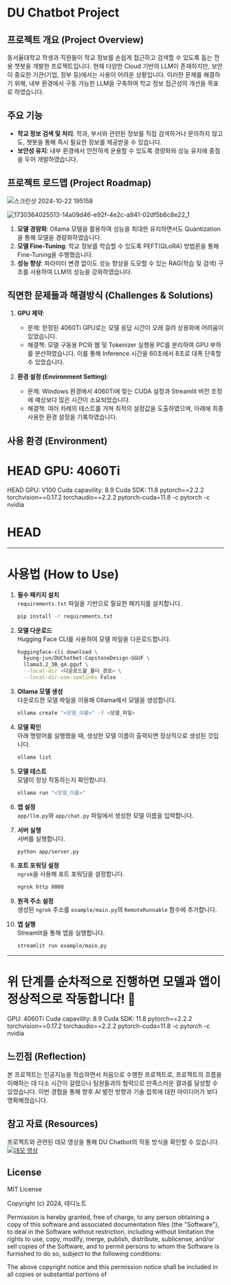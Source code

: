 # DU Chatbot Project

## 프로젝트 개요 (Project Overview)
동서울대학교 학생과 직원들이 학교 정보를 손쉽게 접근하고 검색할 수 있도록 돕는 전용 챗봇을 개발한 프로젝트입니다. 현재 다양한 Cloud 기반의 LLM이 존재하지만, 보안이 중요한 기관(기업, 정부 등)에서는 사용이 어려운 상황입니다. 이러한 문제를 해결하기 위해, 내부 환경에서 구동 가능한 LLM을 구축하여 학교 정보 접근성의 개선을 목표로 하였습니다.

## 주요 기능
- **학교 정보 검색 및 처리**: 학과, 부서와 관련된 정보를 직접 검색하거나 문의하지 않고도, 챗봇을 통해 즉시 필요한 정보를 제공받을 수 있습니다.
- **보안성 유지**: 내부 환경에서 안전하게 운용할 수 있도록 경량화와 성능 유지에 중점을 두어 개발하였습니다.

## 프로젝트 로드맵 (Project Roadmap)
![스크린샷 2024-10-22 195158](https://github.com/user-attachments/assets/9db9a29b-bbd3-489e-a319-7ef2bafd4c6d)

![1730364025513-14a09d46-e92f-4e2c-a941-02df5b6c8e22_1](https://github.com/user-attachments/assets/746edd9d-6b58-48e7-8642-77128679d929)

1. **모델 경량화**: Ollama 모델을 활용하여 성능을 최대한 유지하면서도 Quantization을 통해 모델을 경량화하였습니다.
2. **모델 Fine-Tuning**: 학교 정보를 학습할 수 있도록 PEFT(QLoRA) 방법론을 통해 Fine-Tuning을 수행했습니다.
3. **성능 향상**: 파라미터 변경 없이도 성능 향상을 도모할 수 있는 RAG(학습 및 검색) 구조를 사용하여 LLM의 성능을 강화하였습니다.

## 직면한 문제들과 해결방식 (Challenges & Solutions)
1. **GPU 제약**: 
   - 문제: 한정된 4060Ti GPU로는 모델 응답 시간이 오래 걸려 상용화에 어려움이 있었습니다.
   - 해결책: 모델 구동용 PC와 웹 및 Tokenizer 실행용 PC를 분리하여 GPU 부하를 분산하였습니다. 이를 통해 Inference 시간을 60초에서 8초로 대폭 단축할 수 있었습니다.

2. **환경 설정 (Environment Setting)**:
   - 문제: Windows 환경에서 4060Ti에 맞는 CUDA 설정과 Streamlit 버전 조정에 예상보다 많은 시간이 소요되었습니다.
   - 해결책: 여러 차례의 테스트를 거쳐 최적의 설정값을 도출하였으며, 아래에 최종 사용한 환경 설정을 기록하였습니다.

## 사용 환경 (Environment)
HEAD
GPU: 4060Ti
=======
HEAD
GPU: V100
Cuda capavility: 8.9
Cuda SDK: 11.8
pytorch==2.2.2 torchvision==0.17.2 torchaudio==2.2.2 pytorch-cuda=11.8 -c pytorch -c nvidia

HEAD
=======
---

# 사용법 (How to Use)

1. **필수 패키지 설치**  
   `requirements.txt` 파일을 기반으로 필요한 패키지를 설치합니다.  
   ```bash
   pip install -r requirements.txt
   ```

2. **모델 다운로드**  
   Hugging Face CLI를 사용하여 모델 파일을 다운로드합니다.  
   ```bash
   huggingface-cli download \
     byung-jun/DUChatbot-CapstoneDesign-GGUF \
     llama3.2_3B_q4.gguf \
     --local-dir <다운로드할_폴더_경로> \
     --local-dir-use-symlinks False
   ```

3. **Ollama 모델 생성**  
   다운로드한 모델 파일을 이용해 Ollama에서 모델을 생성합니다.  
   ```bash
   ollama create "<모델_이름>" -f <모델_파일>
   ```

4. **모델 확인**  
   아래 명령어를 실행했을 때, 생성한 모델 이름이 출력되면 정상적으로 생성된 것입니다.  
   ```bash
   ollama list
   ```

5. **모델 테스트**  
   모델이 정상 작동하는지 확인합니다.  
   ```bash
   ollama run "<모델_이름>"
   ```

6. **앱 설정**  
   `app/llm.py`와 `app/chat.py` 파일에서 생성한 모델 이름을 입력합니다.

7. **서버 실행**  
   서버를 실행합니다.  
   ```bash
   python app/server.py
   ```

8. **포트 포워딩 설정**  
   `ngrok`을 사용해 포트 포워딩을 설정합니다.  
   ```bash
   ngrok http 8000
   ```

9. **원격 주소 설정**  
   생성된 `ngrok` 주소를 `example/main.py`의 `RemoteRunnable` 함수에 추가합니다.

10. **앱 실행**  
    Streamlit을 통해 앱을 실행합니다.  
    ```bash
    streamlit run example/main.py
    ```

---

위 단계를 순차적으로 진행하면 모델과 앱이 정상적으로 작동합니다! 🚀
=======
GPU: 4060Ti
Cuda capavility: 8.9
Cuda SDK: 11.8
pytorch==2.2.2 torchvision==0.17.2 torchaudio==2.2.2 pytorch-cuda=11.8 -c pytorch -c nvidia


## 느낀점 (Reflection)
본 프로젝트는 인공지능을 학습하면서 처음으로 수행한 프로젝트로, 프로젝트의 흐름을 이해하는 데 다소 시간이 걸렸으나 팀원들과의 협력으로 만족스러운 결과를 달성할 수 있었습니다. 이번 경험을 통해 향후 AI 발전 방향과 기술 접목에 대한 아이디어가 보다 명확해졌습니다.

## 참고 자료 (Resources)
프로젝트와 관련된 데모 영상을 통해 DU Chatbot의 작동 방식을 확인할 수 있습니다.
[![데모 영상](https://img.youtube.com/vi/VkcaigvTrug/0.jpg)](https://youtu.be/VkcaigvTrug)

## License
MIT License

Copyright (c) 2024, 테디노트

Permission is hereby granted, free of charge, to any person obtaining a copy of this software and associated documentation files (the "Software"), to deal in the Software without restriction, including without limitation the rights to use, copy, modify, merge, publish, distribute, sublicense, and/or sell copies of the Software, and to permit persons to whom the Software is furnished to do so, subject to the following conditions:

The above copyright notice and this permission notice shall be included in all copies or substantial portions of

